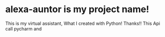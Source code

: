 # alexa-auntor is my project name!
This is my virtual assistant, What I created with Python!
Thanks!!
This Api call pycharm and
